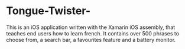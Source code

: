 # Tongue-Twister-
This is an iOS application written with the Xamarin iOS assembly, that teaches end users how to learn french. It contains over 500 phrases to choose from, a search bar, a favourites feature and a battery monitor.
